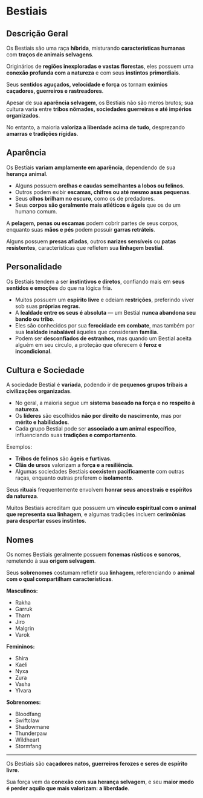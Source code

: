 # Bestiais

## Descrição Geral
Os Bestiais são uma raça **híbrida**, misturando **características humanas** com **traços de animais selvagens**.  

Originários de **regiões inexploradas e vastas florestas**, eles possuem uma **conexão profunda com a natureza** e com seus **instintos primordiais**.  

Seus **sentidos aguçados, velocidade e força** os tornam **exímios caçadores, guerreiros e rastreadores**.  

Apesar de sua **aparência selvagem**, os Bestiais não são meros brutos; sua cultura varia entre **tribos nômades, sociedades guerreiras e até impérios organizados**.  

No entanto, a maioria **valoriza a liberdade acima de tudo**, desprezando **amarras e tradições rígidas**.  

## Aparência
Os Bestiais **variam amplamente em aparência**, dependendo de sua **herança animal**.  

- Alguns possuem **orelhas e caudas semelhantes a lobos ou felinos**.  
- Outros podem exibir **escamas, chifres ou até mesmo asas pequenas**.  
- Seus **olhos brilham no escuro**, como os de predadores.  
- Seus **corpos são geralmente mais atléticos e ágeis** que os de um humano comum.  

A **pelagem, penas ou escamas** podem cobrir partes de seus corpos, enquanto suas **mãos e pés** podem possuir **garras retráteis**.  

Alguns possuem **presas afiadas**, outros **narizes sensíveis** ou **patas resistentes**, características que refletem sua **linhagem bestial**.  

## Personalidade
Os Bestiais tendem a ser **instintivos e diretos**, confiando mais em **seus sentidos e emoções** do que na lógica fria.  

- Muitos possuem um **espírito livre** e odeiam **restrições**, preferindo viver sob suas **próprias regras**.  
- A **lealdade entre os seus é absoluta** — um Bestial **nunca abandona seu bando ou tribo**.  
- Eles são conhecidos por sua **ferocidade em combate**, mas também por sua **lealdade inabalável** àqueles que consideram **família**.  
- Podem ser **desconfiados de estranhos**, mas quando um Bestial aceita alguém em seu círculo, a proteção que oferecem é **feroz e incondicional**.  

## Cultura e Sociedade
A sociedade Bestial é **variada**, podendo ir de **pequenos grupos tribais a civilizações organizadas**.  

- No geral, a maioria segue um **sistema baseado na força e no respeito à natureza**.  
- Os **líderes** são escolhidos **não por direito de nascimento**, mas por **mérito e habilidades**.  
- Cada grupo Bestial pode ser **associado a um animal específico**, influenciando suas **tradições e comportamento**.  

Exemplos:  
- **Tribos de felinos** são **ágeis e furtivas**.  
- **Clãs de ursos** valorizam a **força e a resiliência**.  
- Algumas sociedades Bestiais **coexistem pacificamente** com outras raças, enquanto outras preferem o **isolamento**.  

Seus **rituais** frequentemente envolvem **honrar seus ancestrais e espíritos da natureza**.  

Muitos Bestiais acreditam que possuem um **vínculo espiritual com o animal que representa sua linhagem**, e algumas tradições incluem **cerimônias para despertar esses instintos**.  

## Nomes
Os nomes Bestiais geralmente possuem **fonemas rústicos e sonoros**, remetendo à sua **origem selvagem**.  

Seus **sobrenomes** costumam refletir sua **linhagem**, referenciando o **animal com o qual compartilham características**.  

**Masculinos:**  
- Rakha  
- Garruk  
- Tharn  
- Jiro  
- Malgrin  
- Varok  

**Femininos:**  
- Shira  
- Kaeli  
- Nyxa  
- Zura  
- Vasha  
- Ylvara  

**Sobrenomes:**  
- Bloodfang  
- Swiftclaw  
- Shadowmane  
- Thunderpaw  
- Wildheart  
- Stormfang  

---

Os Bestiais são **caçadores natos, guerreiros ferozes e seres de espírito livre**.  

Sua força vem da **conexão com sua herança selvagem**, e seu **maior medo é perder aquilo que mais valorizam: a liberdade**.  
